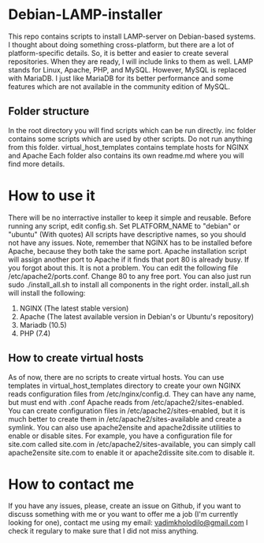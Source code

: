 # Debian-LAMP-installer
This repo contains scripts to install LAMP-server on Debian-based systems.
I thought about doing something cross-platform, but there are a lot of platform-specific details. So, it is better and easier to create several repositories. When they are ready, I will include links to them as well.
LAMP stands for Linux, Apache, PHP, and MySQL.
However, MySQL is replaced with MariaDB. I just like MariaDB for its better performance and some features which are not available in the community edition of MySQL.
## Folder structure
In the root directory you will find scripts which can be run directly.
inc folder contains some scripts which are used by other scripts. Do not run anything from this folder.
virtual_host_templates contains template hosts for NGINX and Apache
Each folder also contains its own readme.md where you will find more details.

# How to use it
There will be no interractive installer to keep it simple and reusable.
Before running any script, edit config.sh. Set PLATFORM_NAME to "debian" or "ubuntu" (With quotes)
 All scripts  have descriptive names, so you should not have any issues.
Note, remember that NGINX has to be installed before Apache, because they both take the same port.
Apache installation script will assign another port to Apache if it finds that port 80 is already busy.
If you forgot about this. It is not a problem. You can edit the following file /etc/apache2/ports.conf. Change 80 to any free port.
You can also just run sudo ./install_all.sh to install all components in the right order.
install_all.sh will install the following:
1. NGINX (The latest stable version)
2. Apache (The latest available version in Debian's or Ubuntu's repository)
3. Mariadb (10.5)
4. PHP (7.4)

## How to create virtual hosts
As of now, there are no scripts to create virtual hosts. You can use templates in virtual_host_templates directory to create your own
NGINX reads configuration files from /etc/nginx/config.d. They can have any name, but must end with .conf
Apache reads from /etc/apache2/sites-enabled. You can create configuration files in /etc/apache2/sites-enabled, but it is much better to create them in /etc/apache2/sites-available and create a symlink.
You can also use apache2ensite and apache2dissite utilities to enable or disable sites. For example, you have a configuration file for site.com called site.com in /etc/apache2/sites-available, you can simply call apache2ensite site.com to enable it or apache2dissite site.com to disable it.

# How to contact me
If you have any issues, please, create an issue on Github, if you want to discuss something with me or you want to offer me a job (I'm currently looking for one), contact me using my email: vadimkholodilo@gmail.com
I check it regulary to make sure that I did not miss anything.
